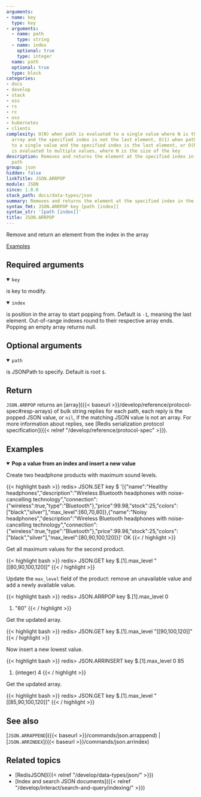 ```yaml
---
arguments:
- name: key
  type: key
- arguments:
  - name: path
    type: string
  - name: index
    optional: true
    type: integer
  name: path
  optional: true
  type: block
categories:
- docs
- develop
- stack
- oss
- rs
- rc
- oss
- kubernetes
- clients
complexity: O(N) when path is evaluated to a single value where N is the size of the
  array and the specified index is not the last element, O(1) when path is evaluated
  to a single value and the specified index is the last element, or O(N) when path
  is evaluated to multiple values, where N is the size of the key
description: Removes and returns the element at the specified index in the array at
  path
group: json
hidden: false
linkTitle: JSON.ARRPOP
module: JSON
since: 1.0.0
stack_path: docs/data-types/json
summary: Removes and returns the element at the specified index in the array at path
syntax_fmt: JSON.ARRPOP key [path [index]]
syntax_str: '[path [index]]'
title: JSON.ARRPOP
---
```

Remove and return an element from the index in the array

[Examples](#examples)

## Required arguments

<details open><summary><code>key</code></summary> 

is key to modify.
</details>

<details open><summary><code>index</code></summary> 

is position in the array to start popping from. Default is `-1`, meaning the last element. Out-of-range indexes round to their respective array ends. Popping an empty array returns null.
</details>

## Optional arguments

<details open><summary><code>path</code></summary> 

is JSONPath to specify. Default is root `$`.
</details>

## Return

`JSON.ARRPOP` returns an [array]({{< baseurl >}}/develop/reference/protocol-spec#resp-arrays) of bulk string replies for each path, each reply is the popped JSON value, or `nil`, if the matching JSON value is not an array.
For more information about replies, see [Redis serialization protocol specification]({{< relref "/develop/reference/protocol-spec" >}}). 

## Examples

<details open>
<summary><b>Pop a value from an index and insert a new value</b></summary>

Create two headphone products with maximum sound levels.

{{< highlight bash >}}
redis> JSON.SET key $ '[{"name":"Healthy headphones","description":"Wireless Bluetooth headphones with noise-cancelling technology","connection":{"wireless":true,"type":"Bluetooth"},"price":99.98,"stock":25,"colors":["black","silver"],"max_level":[60,70,80]},{"name":"Noisy headphones","description":"Wireless Bluetooth headphones with noise-cancelling technology","connection":{"wireless":true,"type":"Bluetooth"},"price":99.98,"stock":25,"colors":["black","silver"],"max_level":[80,90,100,120]}]'
OK
{{< / highlight >}}

Get all maximum values for the second product.

{{< highlight bash >}}
redis> JSON.GET key $.[1].max_level
"[[80,90,100,120]]"
{{< / highlight >}}

Update the `max_level` field of the product: remove an unavailable value and add a newly available value.

{{< highlight bash >}}
redis> JSON.ARRPOP key $.[1].max_level 0
1) "80"
{{< / highlight >}}

Get the updated array.

{{< highlight bash >}}
redis> JSON.GET key $.[1].max_level
"[[90,100,120]]"
{{< / highlight >}}

Now insert a new lowest value.

{{< highlight bash >}}
redis> JSON.ARRINSERT key $.[1].max_level 0 85
1) (integer) 4
{{< / highlight >}}

Get the updated array.

{{< highlight bash >}}
redis> JSON.GET key $.[1].max_level
"[[85,90,100,120]]"
{{< / highlight >}}
</details>

## See also

[`JSON.ARRAPPEND`]({{< baseurl >}}/commands/json.arrappend) | [`JSON.ARRINDEX`]({{< baseurl >}}/commands/json.arrindex) 

## Related topics

* [RedisJSON]({{< relref "/develop/data-types/json/" >}})
* [Index and search JSON documents]({{< relref "/develop/interact/search-and-query/indexing/" >}})
